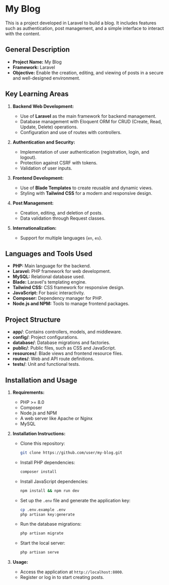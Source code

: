 # My Blog

This is a project developed in Laravel to build a blog. It includes features such as authentication, post management, and a simple interface to interact with the content.

## General Description

- **Project Name:** My Blog
- **Framework:** Laravel
- **Objective:** Enable the creation, editing, and viewing of posts in a secure and well-designed environment.

## Key Learning Areas

1. **Backend Web Development:**
   - Use of **Laravel** as the main framework for backend management.
   - Database management with Eloquent ORM for CRUD (Create, Read, Update, Delete) operations.
   - Configuration and use of routes with controllers.

2. **Authentication and Security:**
   - Implementation of user authentication (registration, login, and logout).
   - Protection against CSRF with tokens.
   - Validation of user inputs.

3. **Frontend Development:**
   - Use of **Blade Templates** to create reusable and dynamic views.
   - Styling with **Tailwind CSS** for a modern and responsive design.

4. **Post Management:**
   - Creation, editing, and deletion of posts.
   - Data validation through Request classes.

5. **Internationalization:**
   - Support for multiple languages (`en`, `es`).

## Languages and Tools Used

- **PHP:** Main language for the backend.
- **Laravel:** PHP framework for web development.
- **MySQL:** Relational database used.
- **Blade:** Laravel's templating engine.
- **Tailwind CSS:** CSS framework for responsive design.
- **JavaScript:** For basic interactivity.
- **Composer:** Dependency manager for PHP.
- **Node.js and NPM:** Tools to manage frontend packages.

## Project Structure

- **app/**: Contains controllers, models, and middleware.
- **config/**: Project configurations.
- **database/**: Database migrations and factories.
- **public/**: Public files, such as CSS and JavaScript.
- **resources/**: Blade views and frontend resource files.
- **routes/**: Web and API route definitions.
- **tests/**: Unit and functional tests.

## Installation and Usage

1. **Requirements:**
   - PHP >= 8.0
   - Composer
   - Node.js and NPM
   - A web server like Apache or Nginx
   - MySQL

2. **Installation Instructions:**
   - Clone this repository:
     ```bash
     git clone https://github.com/user/my-blog.git
     ```
   - Install PHP dependencies:
     ```bash
     composer install
     ```
   - Install JavaScript dependencies:
     ```bash
     npm install && npm run dev
     ```
   - Set up the `.env` file and generate the application key:
     ```bash
     cp .env.example .env
     php artisan key:generate
     ```
   - Run the database migrations:
     ```bash
     php artisan migrate
     ```
   - Start the local server:
     ```bash
     php artisan serve
     ```

3. **Usage:**
   - Access the application at `http://localhost:8000`.
   - Register or log in to start creating posts.
